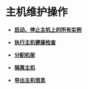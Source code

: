 # 主机维护操作<a name="admin_guide_000054"></a>

-   **[启动、停止主机上的所有实例](启动-停止主机上的所有实例.md)**  

-   **[执行主机健康检查](执行主机健康检查.md)**  

-   **[分配机架](分配机架.md)**  

-   **[隔离主机](隔离主机-2.md)**  

-   **[导出主机信息](导出主机信息.md)**  


